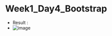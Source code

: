 # Week1_Day4_Bootstrap
- Result : 
- ![image](https://user-images.githubusercontent.com/72529306/136676251-8a4cbb5c-139e-4dac-a3b2-87f3d15750dd.png)

